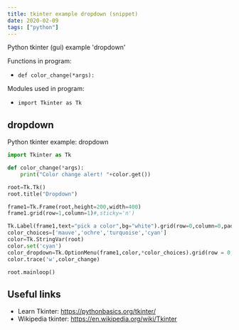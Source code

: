 ```yaml
---
title: tkinter example dropdown (snippet)
date: 2020-02-09
tags: ["python"]
---
```

Python tkinter (gui) example 'dropdown'

Functions in program: 
* `def color_change(*args):`

Modules used in program: 
* `import Tkinter as Tk`

## dropdown

Python tkinter example: dropdown

```python
import Tkinter as Tk

def color_change(*args):
    print("Color change alert! "+color.get())

root=Tk.Tk()
root.title("Dropdown")

frame1=Tk.Frame(root,height=200,width=400)
frame1.grid(row=1,column=1)#,sticky='n')

Tk.Label(frame1,text="pick a color",bg="white").grid(row=0,column=0,padx=20,pady=20)
color_choices=['mauve','ochre','turquoise','cyan']
color=Tk.StringVar(root)
color.set('cyan')
color_dropdown=Tk.OptionMenu(frame1,color,*color_choices).grid(row = 0, column =1,sticky='w')
color.trace('w',color_change)

root.mainloop()


```

## Useful links

- Learn Tkinter: https://pythonbasics.org/tkinter/
- Wikipedia tkinter: https://en.wikipedia.org/wiki/Tkinter
